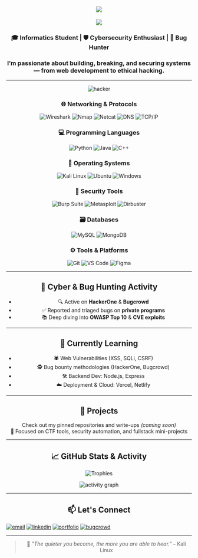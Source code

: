 <h1 align="center">
    <img src="https://readme-typing-svg.herokuapp.com/?font=Righteous&size=35&center=true&vCenter=true&width=500&height=70&duration=4000&lines=Hi+There!+👋;+I'm+Alwan!;" />
</h1>

<div align="center">
  <img src="https://user-images.githubusercontent.com/22107794/139580686-887df369-edb8-4bc8-b607-4fbf6d7e4866.gif">

<h3 align="center">🎓 Informatics Student | 🛡️ Cybersecurity Enthusiast | 🐞 Bug Hunter</h3>
<h3 align="center">I’m passionate about building, breaking, and securing systems — from web development to ethical hacking.</h3>

---
![hacker](https://github.com/user-attachments/assets/bb7fc7ac-99b3-48e3-a19c-1fa8c6679aa5)

### 🌐 Networking & Protocols  
![Wireshark](https://img.shields.io/badge/Wireshark-1679A7?style=flat&logo=wireshark&logoColor=white)
![Nmap](https://img.shields.io/badge/Nmap-5B7F8B?style=flat&logo=nmap&logoColor=white)
![Netcat](https://img.shields.io/badge/Netcat-2C3539?style=flat&logo=gnu-bash&logoColor=white)
![DNS](https://img.shields.io/badge/DNS-005FCC?style=flat&logo=cloudflare&logoColor=white)
![TCP/IP](https://img.shields.io/badge/TCP/IP-4B8BBE?style=flat&logo=proxmox&logoColor=white)

### 💻 Programming Languages  
![Python](https://img.shields.io/badge/Python-3776AB?style=flat&logo=python&logoColor=white)
![Java](https://img.shields.io/badge/Java-007396?style=flat&logo=java&logoColor=white)
![C++](https://img.shields.io/badge/C++-00599C?style=flat&logo=c%2B%2B&logoColor=white)

### 🐧 Operating Systems  
![Kali Linux](https://img.shields.io/badge/Kali_Linux-557C94?style=flat&logo=kalilinux&logoColor=white)
![Ubuntu](https://img.shields.io/badge/Ubuntu-E95420?style=flat&logo=ubuntu&logoColor=white)
![Windows](https://img.shields.io/badge/Windows-0078D6?style=flat&logo=windows&logoColor=white)

### 🔐 Security Tools  
![Burp Suite](https://img.shields.io/badge/Burp_Suite-FF7139?style=flat&logo=burpsuite&logoColor=white)
![Metasploit](https://img.shields.io/badge/Metasploit-2E2E2E?style=flat&logo=metasploit&logoColor=white)
![Dirbuster](https://img.shields.io/badge/Dirbuster-FF4500?style=flat&logo=apache&logoColor=white)

### 🗃️ Databases  
![MySQL](https://img.shields.io/badge/MySQL-4479A1?style=flat&logo=mysql&logoColor=white)
![MongoDB](https://img.shields.io/badge/MongoDB-47A248?style=flat&logo=mongodb&logoColor=white)

### ⚙️ Tools & Platforms  
![Git](https://img.shields.io/badge/Git-F05032?style=flat&logo=git&logoColor=white)
![VS Code](https://img.shields.io/badge/VSCode-007ACC?style=flat&logo=visualstudiocode&logoColor=white)
![Figma](https://img.shields.io/badge/Figma-F24E1E?style=flat&logo=figma&logoColor=white)

---

## 🧪 Cyber & Bug Hunting Activity
- 🔍 Active on **HackerOne** & **Bugcrowd**  
- ✅ Reported and triaged bugs on **private programs**  
- 📚 Deep diving into **OWASP Top 10** & **CVE exploits**

---

## 🧠 Currently Learning
- 🕷️ Web Vulnerabilities (XSS, SQLi, CSRF)  
- 🕵️ Bug bounty methodologies (HackerOne, Bugcrowd)  
- 🛠️ Backend Dev: Node.js, Express  
- ☁️ Deployment & Cloud: Vercel, Netlify

---

## 📌 Projects
Check out my pinned repositories and write-ups *(coming soon)*  
🎯 Focused on CTF tools, security automation, and fullstack mini-projects

---

## 📈 GitHub Stats & Activity

<p align="center">
  <img src="https://github-profile-trophy.vercel.app/?username=Alwanxz&theme=tokyonight&no-frame=true&column=7&margin-w=5" alt="Trophies"/>
</p>

<p align="center">
  <img src="https://github-readme-activity-graph.vercel.app/graph?username=Alwanxz&theme=rogue" alt="activity graph"/>
</p>

<!-- Optional: Wakatime (if you use it)
<p align="center">
  <img src="https://github-readme-stats.vercel.app/api/wakatime?username=alwanalbari&theme=tokyonight" />
</p>
-->

---

## 📫 Let's Connect

<p align="left">
  <a href="mailto:alwanalbari037@gmail.com"><img src="https://img.shields.io/badge/Gmail-D14836?style=flat&logo=gmail&logoColor=white" alt="email"/></a>
  <a href="https://linkedin.com/in/alwanalbari"><img src="https://img.shields.io/badge/LinkedIn-0077B5?style=flat&logo=linkedin&logoColor=white" alt="linkedin"/></a>
  <a href="https://alwan.dev"><img src="https://img.shields.io/badge/Portfolio-alwan.dev-0A0A0A?style=flat&logo=vercel&logoColor=white" alt="portfolio"/></a>
  <a href="https://bugcrowd.com"><img src="https://img.shields.io/badge/Bugcrowd-FF6600?style=flat&logo=bugcrowd&logoColor=white" alt="bugcrowd"/></a>
</p>

---

> 🧠 *"The quieter you become, the more you are able to hear."* – Kali Linux
